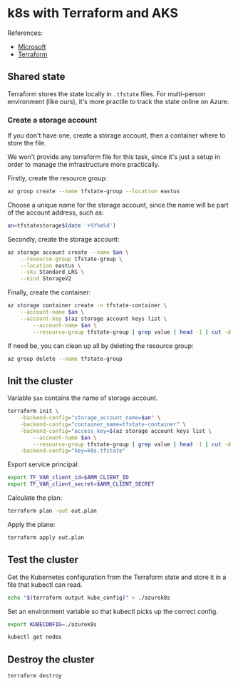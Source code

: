 # k8s with Terraform and AKS

References:
  - [Microsoft](https://docs.microsoft.com/en-us/azure/terraform/terraform-create-k8s-cluster-with-tf-and-aks)
  - [Terraform](https://www.hashicorp.com/blog/kubernetes-cluster-with-aks-and-terraform)

## Shared state

Terraform stores the state locally in `.tfstate` files. For multi-person environment (like ours), it's more practile to track the state online on Azure.

### Create a storage account

If you don't have one, create a storage account, then a container where to store the file.

We won't provide any terraform file for this task, since it's just a setup in order to manage the infrastructure more practically.

Firstly, create the resource group:
```bash
az group create --name tfstate-group --location eastus
```

Choose a unique name for the storage account, since the name will be part of the account address, such as:
```bash
an=tfstatestorage$(date '+%Y%m%d')
```

Secondly, create the storage account:
```bash
az storage account create --name $an \
    --resource-group tfstate-group \
    --location eastus \
    --sku Standard_LRS \
    --kind StorageV2
```

Finally, create the container:
```bash
az storage container create -n tfstate-container \
    --account-name $an \
    --account-key $(az storage account keys list \
        --account-name $an \
        --resource-group tfstate-group | grep value | head -1 | cut -d'"' -f4)
```

If need be, you can clean up all by deleting the resource group:
```bash
az group delete --name tfstate-group
```

## Init the cluster

Variable `$an` contains the name of storage account.
```bash
terraform init \
    -backend-config="storage_account_name=$an" \
    -backend-config="container_name=tfstate-container" \
    -backend-config="access_key=$(az storage account keys list \
        --account-name $an \
        --resource-group tfstate-group | grep value | head -1 | cut -d'"' -f4)" \
    -backend-config="key=k8s.tfstate" 
```

Export service principal:
```bash
export TF_VAR_client_id=$ARM_CLIENT_ID
export TF_VAR_client_secret=$ARM_CLIENT_SECRET
```

Calculate the plan:
```bash
terraform plan -out out.plan
```

Apply the plane:
```bash
terraform apply out.plan
```

## Test the cluster

Get the Kubernetes configuration from the Terraform state and store it in a file that kubectl can read.
```bash
echo "$(terraform output kube_config)" > ./azurek8s
```

Set an environment variable so that kubectl picks up the correct config.
```bash
export KUBECONFIG=./azurek8s
```

```bash
kubectl get nodes
```

## Destroy the cluster

```bash
terraform destroy
```
